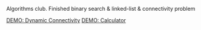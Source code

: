 Algorithms club. Finished binary search & linked-list & connectivity problem

[DEMO: Dynamic Connectivity](https://algorithms-club-1eb9.github.io/algorithm-ilchenko/dynamic-connectivity/index.html)
[DEMO: Calculator](https://algorithms-club-1eb9.github.io/algorithm-ilchenko/calculator/index.html)